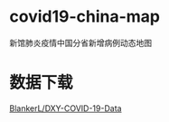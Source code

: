 # covid19-china-map
新馆肺炎疫情中国分省新增病例动态地图

# 数据下载

[BlankerL/DXY-COVID-19-Data](https://github.com/BlankerL/DXY-COVID-19-Data/releases/)